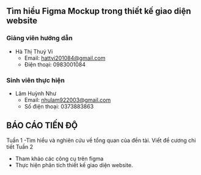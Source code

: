 ## Tìm hiểu Figma Mockup trong thiết kế giao diện website ##
### Giảng viên hướng dẫn ###
- Hà Thị Thuý Vi
  - Email: hattvi201084@gmail.com
  - Điện thoại: 0983001084
### Sinh viên thực hiện ###
- Lâm Huỳnh Như
  - Email: nhulam922003@gmail.com
  - Số điện thoại: 0373883863
## BÁO CÁO TIẾN ĐỘ ##
Tuần 1 
-Tìm hiểu và nghiên cứu về tổng quan của đền tài.
Viết đề cương chi tiết 
 Tuần 2
- Tham khảo các công cụ trên figma
- Thực hiện phân tích thiết kế giao diện website.
